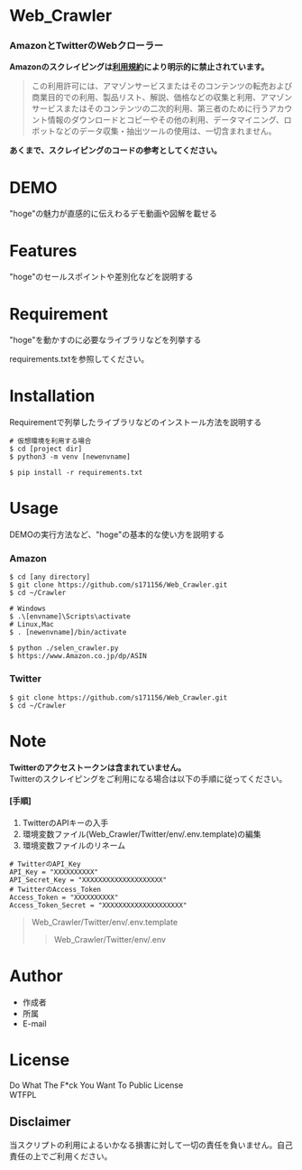 # Web_Crawler

### AmazonとTwitterのWebクローラー
__Amazonのスクレイピングは[利用規約](https://www.amazon.co.jp/gp/help/customer/display.html?nodeId=GLSBYFE9MGKKQXXM)により明示的に禁止されています。__  
>この利用許可には、アマゾンサービスまたはそのコンテンツの転売および商業目的での利用、製品リスト、解説、価格などの収集と利用、アマゾンサービスまたはそのコンテンツの二次的利用、第三者のために行うアカウント情報のダウンロードとコピーやその他の利用、データマイニング、ロボットなどのデータ収集・抽出ツールの使用は、一切含まれません。  

__あくまで、スクレイピングのコードの参考としてください。__

# DEMO

"hoge"の魅力が直感的に伝えわるデモ動画や図解を載せる

# Features

"hoge"のセールスポイントや差別化などを説明する

# Requirement

"hoge"を動かすのに必要なライブラリなどを列挙する

requirements.txtを参照してください。

# Installation

Requirementで列挙したライブラリなどのインストール方法を説明する

```
# 仮想環境を利用する場合
$ cd [project dir]
$ python3 -m venv [newenvname]

$ pip install -r requirements.txt
```

# Usage

DEMOの実行方法など、"hoge"の基本的な使い方を説明する  
### Amazon
```
$ cd [any directory]
$ git clone https://github.com/s171156/Web_Crawler.git
$ cd ~/Crawler

# Windows
$ .\[envname]\Scripts\activate
# Linux,Mac
$ . [newenvname]/bin/activate

$ python ./selen_crawler.py
$ https://www.Amazon.co.jp/dp/ASIN
```

### Twitter

```
$ git clone https://github.com/s171156/Web_Crawler.git
$ cd ~/Crawler
```

# Note

__Twitterのアクセストークンは含まれていません。__  
Twitterのスクレイピングをご利用になる場合は以下の手順に従ってください。  
#### \[手順]
1. TwitterのAPIキーの入手
1. 環境変数ファイル(Web_Crawler/Twitter/env/.env.template)の編集  
1. 環境変数ファイルのリネーム  
```
# TwitterのAPI_Key
API_Key = "XXXXXXXXXX"
API_Secret_Key = "XXXXXXXXXXXXXXXXXXXX"
# TwitterのAccess_Token
Access_Token = "XXXXXXXXXX"
Access_Token_Secret = "XXXXXXXXXXXXXXXXXXXX"
```
> Web_Crawler/Twitter/env/.env.template
>> Web_Crawler/Twitter/env/.env

# Author

* 作成者
* 所属
* E-mail

# License

Do What The F*ck You Want To Public License  
<a href="http://www.wtfpl.net/"><img
       src="http://www.wtfpl.net/wp-content/uploads/2012/12/wtfpl-badge-4.png"
       width="80" height="15" alt="WTFPL" /></a>

## Disclaimer
当スクリプトの利用によるいかなる損害に対して一切の責任を負いません。自己責任の上でご利用ください。

